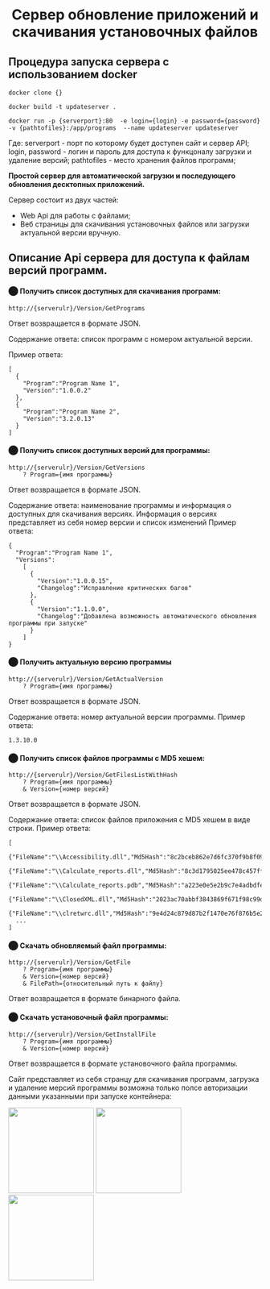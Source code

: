 <h1 align="center">Сервер обновление приложений и скачивания установочных файлов</h1>


## Процедура запуска сервера с использованием docker

```
docker clone {}
```
```
docker build -t updateserver .
```
```
docker run -p {serverport}:80  -e login={login} -e password={password} -v {pathtofiles}:/app/programs  --name updateserver updateserver
```

Где:
  serverport - порт по которому будет доступен сайт и сервер API;
  login, password - логин и пароль для доступа к функцоналу загрузки и удаление версий;
  pathtofiles - место хранения файлов программ;
  

**Простой сервер для автоматической загрузки и последующего обновления десктопных приложений.** 

Сервер состоит из двух частей:
- Web Api для работы с файлами;
- Веб страницы для скачивания установочных файлов или загрузки актуальной версии вручную.



## Описание Api сервера для доступа к файлам версий программ.

#### ⬤  Получить список доступных для скачивания программ:
```
http://{serverulr}/Version/GetPrograms
```
Ответ возвращается в формате JSON.

Содержание ответа: список программ с номером актуальной версии. 

Пример ответа:
```
[
  {
    "Program":"Program Name 1",
    "Version":"1.0.0.2"
  },
  {
    "Program":"Program Name 2",
    "Version":"3.2.0.13"
  }
]
```



#### ⬤ Получить список доступных версий для программы:
```
http://{serverulr}/Version/GetVersions
    ? Program={имя программы}
```
Ответ возвращается в формате JSON.

Содержание ответа: наименование программы и информация о доступных для скачивания версиях.
Информация о версиях представляет из себя номер версии и список изменений
Пример ответа:
```
{
  "Program":"Program Name 1",
  "Versions":
    [
      {
        "Version":"1.0.0.15",
        "Changelog":"Исправление критических багов"       
      },
      {
        "Version":"1.1.0.0",
        "Changelog":"Добавлена возможность автоматического обновления программы при запуске"       
      }
    ]
}
```


#### ⬤ Получить актуальную версию программы
```
http://{serverulr}/Version/GetActualVersion
    ? Program={имя программы}
```
Ответ возвращается в формате JSON.

Содержание ответа: номер актуальной версии программы.
Пример ответа:
```
1.3.10.0
```



#### ⬤ Получить список файлов программы с MD5 хешем:
```
http://{serverulr}/Version/GetFilesListWithHash
    ? Program={имя программы}
    & Version={номер версий}
```
Ответ возвращается в формате JSON.

Содержание ответа: список файлов приложения с MD5 хешем в виде строки.
Пример ответа:
```
[
  {"FileName":"\\Accessibility.dll","Md5Hash":"8c2bceb862e7d6fc370f9b8f0941d67e"},
  {"FileName":"\\Calculate_reports.dll","Md5Hash":"8c3d1795025ee478c457ffc43f512799"},
  {"FileName":"\\Calculate_reports.pdb","Md5Hash":"a223e0e5e2b9c7e4adbdfe84b5294429"},
  {"FileName":"\\ClosedXML.dll","Md5Hash":"2023ac70abbf3843869f671f98c99d1b"},
  {"FileName":"\\clretwrc.dll","Md5Hash":"9e4d24c879d87b2f1470e76f876b5e26"},
  ...
]
```

#### ⬤ Скачать обновляемый файл программы:
```
http://{serverulr}/Version/GetFile
    ? Program={имя программы}
    & Version={номер версий}
    & FilePath={относительный путь к файлу}
```
Ответ возвращается в формате бинарного файла.


#### ⬤ Скачать установочный файл программы:
```
http://{serverulr}/Version/GetInstallFile
    ? Program={имя программы}
    & Version={номер версий}
```
Ответ возвращается в формате установочного файла программы.

Сайт представляет из себя странцу для скачивания программ, загрузка и удаление мерсий программы возможна только полсе авторизации данными указанными при запуске контейнера:

<img src="https://github.com/Werymag/Update-Server/assets/60127528/81720e5a-5ce2-4a6a-9390-a28820397e86" height="170"> <img src="https://github.com/Werymag/Update-Server/assets/60127528/8e9e86f2-e878-4fc6-9b46-445aced82454" height="170"> <img src="https://github.com/Werymag/Update-Server/assets/60127528/2f601592-fc60-4478-bdf4-9d9d02dca9ed" height="170">

